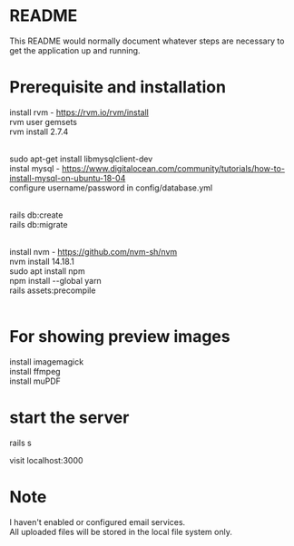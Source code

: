 # README

This README would normally document whatever steps are necessary to get the
application up and running.

# Prerequisite and installation
install rvm - https://rvm.io/rvm/install <br/>
rvm user gemsets <br/>
rvm install 2.7.4 <br/><br/>

sudo apt-get install libmysqlclient-dev <br/>
instal mysql - https://www.digitalocean.com/community/tutorials/how-to-install-mysql-on-ubuntu-18-04 <br/>
configure username/password in config/database.yml <br/><br/>

rails db:create <br/>
rails db:migrate <br/> <br/>

install nvm - https://github.com/nvm-sh/nvm <br/>
nvm install 14.18.1<br/>
sudo apt install npm<br/>
npm install --global yarn<br/>
rails assets:precompile<br/><br/>


# For showing preview images
install imagemagick<br/>
install ffmpeg<br/>
install muPDF<br/>

# start the server
rails s<br/>

visit localhost:3000<br/>

# Note

I haven't enabled or configured email services.<br/>
All uploaded files will be stored in the local file system only.
